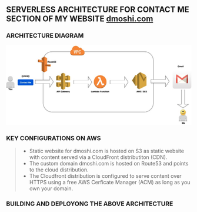 
## SERVERLESS ARCHITECTURE FOR CONTACT ME SECTION OF MY WEBSITE [dmoshi.com](https://dmoshi.com)

### ARCHITECTURE DIAGRAM

![architecture](https://raw.githubusercontent.com/dmoshi/serverless/master/dmoshi.com.contactme.lambda/src/main/resources/architecture_contactme_transparent.jpg "architecture")

### KEY CONFIGURATIONS ON AWS 


> * Static website for dmoshi.com is hosted on S3 as static website with content served via a CloudFront distributiton (CDN).
> * The custom domain dmoshi.com is hosted on Route53 and points to the cloud distribution.
> * The Cloudfront distribution is configured to serve content over HTTPS using a free AWS Cerficate Manager (ACM) as long as you own your domain.


### BUILDING AND DEPLOYONG THE ABOVE ARCHITECTURE



